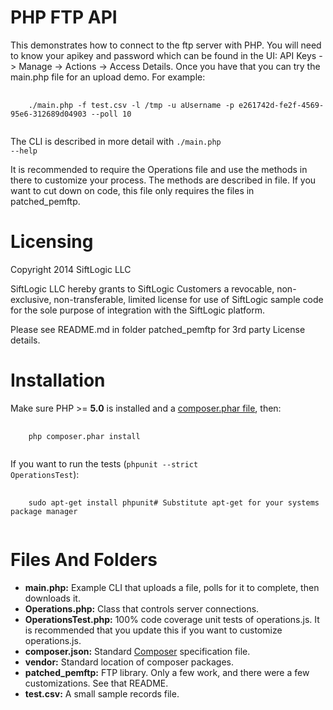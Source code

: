 PHP FTP API
===========

This demonstrates how to connect to the ftp server with PHP. You will need to know your apikey and password which can be found in the UI: API Keys -\> Manage -\> Actions -\> Access Details. Once you have that you can try the main.php file for an upload demo. For example:
<pre>
  <code>
    ./main.php -f test.csv -l /tmp -u aUsername -p e261742d-fe2f-4569-95e6-312689d04903 --poll 10
  </code>
</pre>
The CLI is described in more detail with <code>./main.php --help</code>

It is recommended to require the Operations file and use the methods in there to customize your process. The methods are described in file. If you want to cut down on code, this file only requires the files in patched_pemftp.

Licensing
=========

Copyright 2014 SiftLogic LLC

SiftLogic LLC hereby grants to SiftLogic Customers a revocable, non-exclusive, non-transferable, limited license for use of SiftLogic sample code for the sole purpose of integration with the SiftLogic platform.

Please see README.md in folder patched_pemftp for 3rd party License details.

Installation
============
Make sure PHP \>= <b>5.0</b> is installed and a [composer.phar file](https://github.com/composer/composer#installation--usage), then: 
<pre>
  <code>
    php composer.phar install
  </code>
</pre>

If you want to run the tests (<code>phpunit --strict OperationsTest</code>):

<pre>
  <code>
    sudo apt-get install phpunit# Substitute apt-get for your systems package manager
  </code>
</pre>

Files And Folders
=================
* **main.php:** Example CLI that uploads a file, polls for it to complete, then downloads it.
* **Operations.php:** Class that controls server connections.
* **OperationsTest.php:** 100% code coverage unit tests of operations.js. It is recommended that you update this if you want to customize operations.js.
* **composer.json:** Standard [Composer](https://getcomposer.org/doc/01-basic-usage.md) specification file.
* **vendor:** Standard location of composer packages.
* **patched_pemftp:** FTP library. Only a few work, and there were a few customizations. See that README.
* **test.csv:** A small sample records file. 